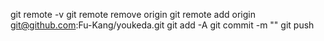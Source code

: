 git remote -v
git remote remove origin
git remote add origin git@github.com:Fu-Kang/youkeda.git
git add -A 
git commit -m ""
git push